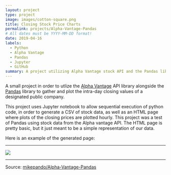 ```yaml
---
layout: project
type: project
image: images/cotton-square.png
title: Closing Stock Price Charts
permalink: projects/Alpha-Vantage-Pandas
# All dates must be YYYY-MM-DD format!
date: 2019-04-16
labels:
  - Python
  - Alpha Vantage
  - Pandas
  - Jupyter
  - GitHub
summary: A project utilizing Alpha Vantage stock API and the Pandas library to plot hourly closing stock prices.
---
```


A small project in order to utlize the [Alpha Vantage](https://www.alphavantage.co/) API library alongside the [Pandas](https://pandas.pydata.org/) library to gather and plot the intra-day closing values of a designated public company.

This project uses Jupyter notebook to allow sequential execution of python code, in order to generate a CSV of stock data, as well as an HTML page where plots of the closing prices are plotted hourly. This project was a test of Pandas using stock data from the Alpha vantage API. The HTML page is pretty basic, but it just meant to be a simple representation of our data.

Here is an example of the generated page:
<hr>
<img class="ui image" src="{{ site.baseurl }}/images/stockpic.png">
<hr>

Source: <a href="https://github.com/mikepando/Alpha-Vantage-Pandas"><i class="large github icon "></i>mikepando/Alpha-Vantage-Pandas</a>


